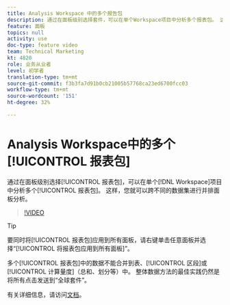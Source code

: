 ```yaml
---
title: Analysis Workspace 中的多个报告包
description: 通过在面板级别选择套件，可以在单个Workspace项目中分析多个报表包。 这样，您就可以跨不同的数据集进行并排面板分析。
feature: 面板
topics: null
activity: use
doc-type: feature video
team: Technical Marketing
kt: 4820
role: 业务从业者
level: 初学者
translation-type: tm+mt
source-git-commit: f3b3fa7d91b0cb21005b57768ca23ed6700fcc03
workflow-type: tm+mt
source-wordcount: '151'
ht-degree: 32%

---
```



# Analysis Workspace中的多个[!UICONTROL 报表包]

通过在面板级别选择[!UICONTROL 报表包]，可以在单个[!DNL Workspace]项目中分析多个[!UICONTROL 报表包]。 这样，您就可以跨不同的数据集进行并排面板分析。

>[!VIDEO](https://video.tv.adobe.com/v/32843/?quality=12)

>[!TIP]
>
> 要同时将[!UICONTROL 报表包]应用到所有面板，请右键单击任意面板并选择“[!UICONTROL 将报表包应用到所有面板]”。

多个[!UICONTROL 报表包]中的数据不能合并到表、[!UICONTROL 区段]或[!UICONTROL 计算量度]（总和、划分等）中。 整体数据方法的最佳实践仍然是将所有点击发送到“全球套件”。

有关详细信息，请访问[文档](https://docs.adobe.com/content/help/zh-Hans/analytics/analyze/analysis-workspace/build-workspace-project/multiple-report-suites.html)。
